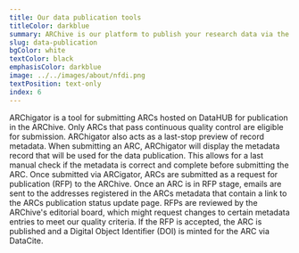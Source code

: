 ```yaml
---
title: Our data publication tools
titleColor: darkblue
summary: ARChive is our platform to publish your research data via the ARCigator.
slug: data-publication
bgColor: white
textColor: black
emphasisColor: darkblue
image: ../../images/about/nfdi.png
textPosition: text-only
index: 6
---
```


ARChigator is a tool for submitting ARCs hosted on DataHUB for publication in the ARChive. 
Only ARCs that pass continuous quality control are eligible for submission. 
ARChigator also acts as a last-stop preview of record metadata. 
When submitting an ARC, ARChigator will display the metadata record that will be used for the data publication. 
This allows for a last manual check if the metadata is correct and complete before submitting the ARC. 
Once submitted via ARCigator, ARCs are submitted as a request for publication (RFP) to the ARChive. 
Once an ARC is in RFP stage, emails are sent to the addresses registered in the ARCs metadata that contain a link to the ARCs publication status update page. 
RFPs are reviewed by the ARChive's editorial board, which might request changes to certain metadata entries to meet our quality criteria. 
If the RFP is accepted, the ARC is published and a Digital Object Identifier (DOI) is minted for the ARC via DataCite.